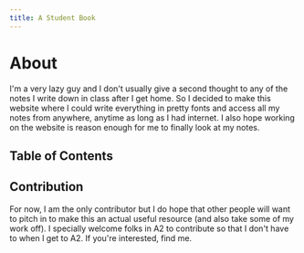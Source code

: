 ```yaml
---
title: A Student Book
---
```


# About

I'm a very lazy guy and I don't usually give a second thought to any of the notes I write down in class after I get home. So I decided to make this website where I could write everything in pretty fonts and access all my notes from anywhere, anytime as long as I had internet. I also hope working on the website is reason enough for me to finally look at my notes. 

## Table of Contents

## Contribution

For now, I am the only contributor but I do hope that other people will want to pitch in to make this an actual useful resource (and also take some of my work off). I specially welcome folks in A2 to contribute so that I don't have to when I get to A2. If you're interested, find me. 
